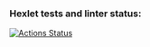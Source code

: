 ### Hexlet tests and linter status:
[![Actions Status](https://github.com/SashaJozwiak/js-starter-project-44/workflows/hexlet-check/badge.svg)](https://github.com/SashaJozwiak/js-starter-project-44/actions)